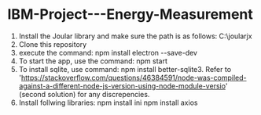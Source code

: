 # IBM-Project---Energy-Measurement

1. Install the Joular library and make sure the path is as follows: C:\joularjx
2. Clone this repository
3. execute the command: npm install electron --save-dev
4. To start the app, use the command: npm start
5. To install sqlite, use command: npm install better-sqlite3. Refer to 'https://stackoverflow.com/questions/46384591/node-was-compiled-against-a-different-node-js-version-using-node-module-versio' (second solution) for any discrepencies.
6. Install follwing libraries:
  npm install ini
  npm install axios
  
